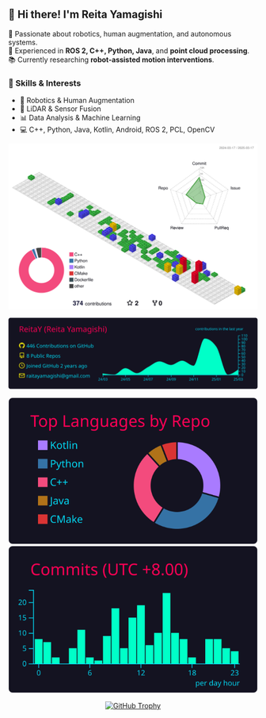 ## 👋 Hi there! I'm Reita Yamagishi

🚀 Passionate about robotics, human augmentation, and autonomous systems.  
🔧 Experienced in **ROS 2, C++, Python, Java**, and **point cloud processing**.  
📚 Currently researching **robot-assisted motion interventions**.  

### 🔧 Skills & Interests
- 🤖 Robotics & Human Augmentation
- 📡 LiDAR & Sensor Fusion
- 📊 Data Analysis & Machine Learning
- 💻 C++, Python, Java, Kotlin, Android, ROS 2, PCL, OpenCV
<p align="center">
  <a href="https://github.com/vn7n24fzkq/github-profile-summary-cards">
    <img src="https://raw.githubusercontent.com/ReitaY/ReitaY/main/profile-3d-contrib/profile-gitblock.svg">
  </a>
</p>

<p align="center">
  <a href="https://github.com/vn7n24fzkq/github-profile-summary-cards">
    <img src="https://raw.githubusercontent.com/ReitaY/ReitaY/main/profile-summary-card-output/2077/0-profile-details.svg">
  </a>
</p>

<p align="center">
  <a href="https://github.com/vn7n24fzkq/github-profile-summary-cards">
    <img src="https://raw.githubusercontent.com/ReitaY/ReitaY/main/profile-summary-card-output/2077/1-repos-per-language.svg">
    <img src="https://raw.githubusercontent.com/ReitaY/ReitaY/main/profile-summary-card-output/2077/4-productive-time.svg">
  </a>
</p>

<p align="center">
  <a href="https://github.com/ryo-ma/github-profile-trophy">
    <img src="https://github-profile-trophy.vercel.app/?username=ReitaY&theme=onedark" alt="GitHub Trophy">
  </a>
</p>
